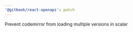 ```yaml
---
'@gitbook/react-openapi': patch
---
```


Prevent codemirror from loading multiple versions in scalar
